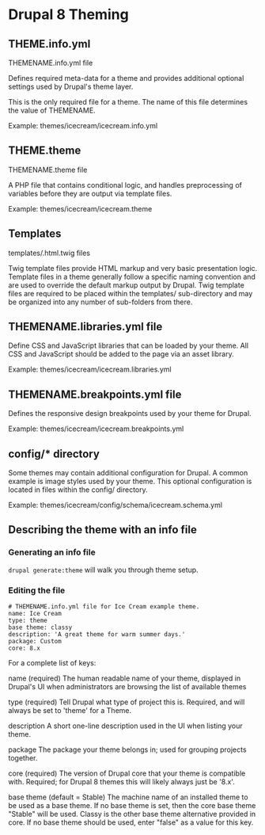 # Drupal 8 Theming

## THEME.info.yml

THEMENAME.info.yml file

Defines required meta-data for a theme and provides additional optional settings used by Drupal's theme layer.

This is the only required file for a theme. The name of this file determines the value of THEMENAME.

Example: themes/icecream/icecream.info.yml

## THEME.theme

THEMENAME.theme file

A PHP file that contains conditional logic, and handles preprocessing of variables before they are output via template files.

Example: themes/icecream/icecream.theme

## Templates

templates/.html.twig files

Twig template files provide HTML markup and very basic presentation logic. Template files in a theme generally follow a specific naming convention and are used to override the default markup output by Drupal. Twig template files are required to be placed within the templates/ sub-directory and may be organized into any number of sub-folders from there.

## THEMENAME.libraries.yml file

Define CSS and JavaScript libraries that can be loaded by your theme. All CSS and JavaScript should be added to the page via an asset library.

Example: themes/icecream/icecream.libraries.yml

## THEMENAME.breakpoints.yml file

Defines the responsive design breakpoints used by your theme for Drupal.

Example: themes/icecream/icecream.breakpoints.yml

## config/* directory

Some themes may contain additional configuration for Drupal. A common example is image styles used by your theme. This optional configuration is located in files within the config/ directory.

Example: themes/icecream/config/schema/icecream.schema.yml

## Describing the theme with an info file

### Generating an info file

`drupal generate:theme` will walk you through theme setup.

### Editing the file

```
# THEMENAME.info.yml file for Ice Cream example theme.
name: Ice Cream
type: theme
base theme: classy
description: 'A great theme for warm summer days.'
package: Custom
core: 8.x
```

For a complete list of keys:

name (required) The human readable name of your theme, displayed in Drupal's UI when administrators are browsing the list of available themes

type (required) Tell Drupal what type of project this is. Required, and will always be set to 'theme' for a Theme.

description A short one-line description used in the UI when listing your theme.

package The package your theme belongs in; used for grouping projects together.

core (required) The version of Drupal core that your theme is compatible with. Required; for Drupal 8 themes this will likely always just be '8.x'.

base theme (default = Stable) The machine name of an installed theme to be used as a base theme. If no base theme is set, then the core base theme "Stable" will be used. Classy is the other base theme alternative provided in core. If no base theme should be used, enter "false" as a value for this key.

